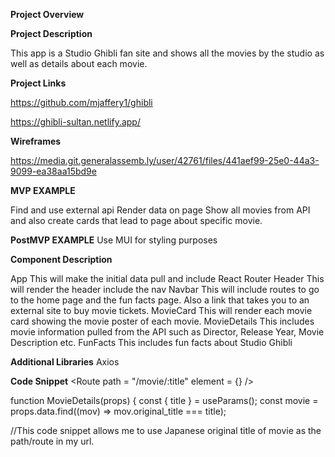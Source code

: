 **Project Overview**

**Project Description**

This app is a Studio Ghibli fan site and shows all the movies by the studio as well as details about each movie.

**Project Links**

https://github.com/mjaffery1/ghibli

https://ghibli-sultan.netlify.app/

**Wireframes**

https://media.git.generalassemb.ly/user/42761/files/441aef99-25e0-44a3-9099-ea38aa15bd9e

**MVP EXAMPLE**

Find and use external api
Render data on page
Show all movies from API and also create cards that lead to page about specific movie.

**PostMVP EXAMPLE**
Use MUI for styling purposes

**Component	Description**

App	This will make the initial data pull and include React Router
Header	This will render the header include the nav
Navbar This will include routes to go to the home page and the fun facts page. Also a link that takes you to an external site to buy movie tickets.
MovieCard This will render each movie card showing the movie poster of each movie.
MovieDetails This includes movie information pulled from the API such as Director, Release Year, Movie Description etc.
FunFacts This includes fun facts about Studio Ghibli

**Additional Libraries**
Axios

**Code Snippet**
<Route path = "/movie/:title" element = {<MovieDetails data={movieData} />} />

function MovieDetails(props) {
  const { title } = useParams();
  const movie = props.data.find((mov) => mov.original_title === title);
  
//This code snippet allows me to use Japanese original title of movie as the path/route in my url.